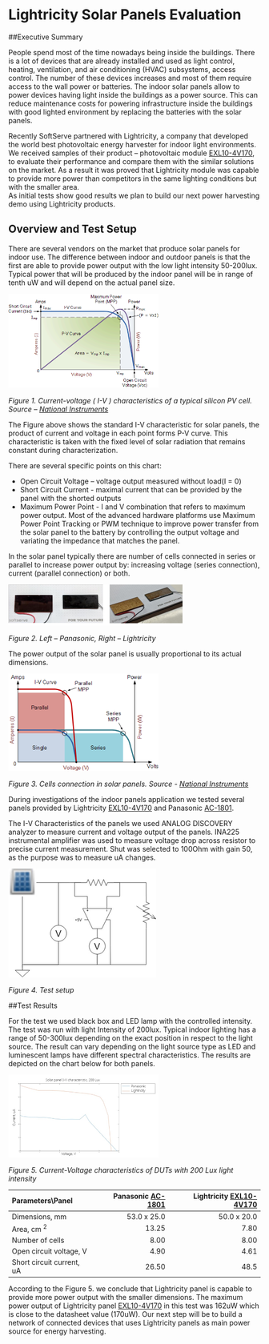 # Lightricity Solar Panels Evaluation 

##Executive Summary

People spend most of the time nowadays being inside the buildings. There is a lot of devices that are already installed and used as light control, heating, ventilation, and air conditioning (HVAC) subsystems, access control. The number of these devices increases and most of them require access to the wall power or batteries. The indoor solar panels allow to power devices having light inside the buildings as a power source. This can reduce maintenance costs for powering infrastructure inside the buildings with good lighted environment by replacing the batteries with the solar panels.

Recently SoftServe partnered with Lightricity, a company that developed the world best photovoltaic energy harvester for indoor light environments. We received samples of their product – photovoltaic module [EXL10-4V170](https://img1.wsimg.com/blobby/go/33b5bf3b-ee9e-480c-b78b-959e68adce90/downloads/1cec21vj9_822338.pdf), to evaluate their performance and compare them with the similar solutions on the market. As a result it was proved that Lightricity module was capable to provide more power than competitors in the same lighting conditions but with the smaller area.  
As initial tests show good results we plan to build our next power harvesting demo using Lightricity products.

## Overview and Test Setup

There are several vendors on the market that produce solar panels for indoor use. The difference between indoor and outdoor panels is that the first are able to provide power output with the low light intensity 50-200lux. Typical power that will be produced by the indoor panel will be in range of tenth uW and will depend on the actual panel size.  

![](img/image_1.png)

*Figure 1. Current-voltage ( I-V ) characteristics of a typical silicon PV cell. Source – [National Instruments](http://www.ni.com/white-paper/7229/en/)*

The Figure above shows the standard I-V characteristic for solar panels, the product of current and voltage in each point forms P-V curve. This characteristic is taken with the fixed level of solar radiation that remains constant during characterization.  

There are several specific points on this chart: 
- Open Circuit Voltage – voltage output measured without load(I = 0) 
- Short Circuit Current  - maximal current that can be provided by the panel with the shorted outputs 
- Maximum Power Point - I and V combination that refers to maximum power output. Most of the advanced hardware platforms use Maximum Power Point Tracking or PWM technique to improve power transfer from the solar panel to the battery by controlling the output voltage and variating the impedance that matches the panel.   

In the solar panel typically there are number of cells connected in series or parallel to increase power output by: increasing voltage (series connection),  current (parallel connection) or both.

![](img/image_2.png)

*Figure 2. Left – Panasonic, Right – Lightricity*

The power output of the solar panel is usually proportional to its actual dimensions. 

![](img/image_3.png)

*Figure 3. Cells connection in solar panels. Source -  [National Instruments](http://www.ni.com/white-paper/7229/en/)*

During investigations of the indoor panels application we tested several panels provided by Lightricity [EXL10-4V170](https://img1.wsimg.com/blobby/go/33b5bf3b-ee9e-480c-b78b-959e68adce90/downloads/1cec21vj9_822338.pdf) and Panasonic [AC-1801](https://eu.mouser.com/datasheet/2/315/panasonic_AM-1801CA-1197162.pdf). 

The I-V Characteristics of the panels we used ANALOG DISCOVERY analyzer to measure current and voltage output of the panels. INA225 instrumental amplifier was used to measure voltage drop across resistor to precise current measurement. Shut was selected to 100Ohm with gain 50, as the purpose was to measure uA changes.

![](img/image_4.png)

*Figure 4. Test setup*

##Test Results

For the test we used black box and LED lamp with the controlled intensity. The test was run with light Intensity of 200lux. Typical indoor lighting has a range of 50-300lux depending on the exact position in respect to the light source. The result can vary depending on the light source type as LED and luminescent lamps have different spectral characteristics. The results are depicted on the chart below for both panels. 

![](img/image_5.png)

*Figure 5. Current-Voltage characteristics of DUTs with 200 Lux light intensity*

| Parameters\Panel          | Panasonic [AC-1801](https://eu.mouser.com/datasheet/2/315/panasonic_AM-1801CA-1197162.pdf) | Lightricity [EXL10-4V170](https://img1.wsimg.com/blobby/go/33b5bf3b-ee9e-480c-b78b-959e68adce90/downloads/1cec21vj9_822338.pdf) |
| :------------------------ | -----------------------------------------------------------: | -----------------------------------------------------------: |
| Dimensions, mm            |                                                  53.0 x 25.0 |                                                  50.0 x 20.0 |
| Area, cm <sup>2</sup>     |                                                        13.25 |                                                         7.80 |
| Number of cells           |                                                         8.00 |                                                         8.00 |
| Open circuit voltage, V   |                                                         4.90 |                                                         4.61 |
| Short circuit current, uA |                                                        26.50 |                                                         48.5 |


According to the Figure 5. we conclude that Lightricity panel is capable to provide more power output with the smaller dimensions. The maximum power output of Lightricity panel [EXL10-4V170](https://img1.wsimg.com/blobby/go/33b5bf3b-ee9e-480c-b78b-959e68adce90/downloads/1cec21vj9_822338.pdf) in this test was 162uW which is close to the datasheet value (170uW). Our next step will be to build a network of connected devices that uses Lightricity panels as main power source for energy harvesting. 




